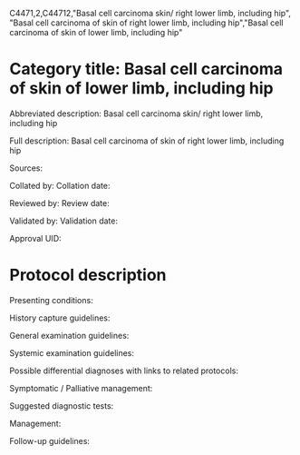 C4471,2,C44712,"Basal cell carcinoma skin/ right lower limb, including hip", "Basal cell carcinoma of skin of right lower limb, including hip","Basal cell carcinoma of skin of lower limb, including hip"
# Category title: Basal cell carcinoma of skin of lower limb, including hip

Abbreviated description: Basal cell carcinoma skin/ right lower limb, including hip

Full description: Basal cell carcinoma of skin of right lower limb, including hip

Sources:

Collated by:
Collation date:

Reviewed by:
Review date:

Validated by:
Validation date:

Approval UID:

# Protocol description

Presenting conditions:

History capture guidelines:

General examination guidelines:

Systemic examination guidelines:

Possible differential diagnoses with links to related protocols:

Symptomatic / Palliative management:

Suggested diagnostic tests:

Management:

Follow-up guidelines:
